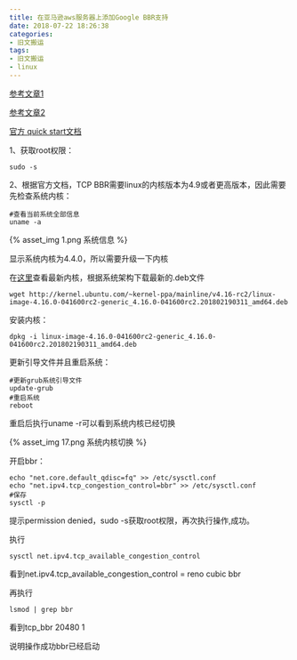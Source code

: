 ```yaml
---
title: 在亚马逊aws服务器上添加Google BBR支持
date: 2018-07-22 18:26:38
categories:
- 旧文搬运
tags:
- 旧文搬运
- linux
---
```


[参考文章1](https://51.ruyo.net/2783.html)

[参考文章2](http://blog.csdn.net/VgFengYe/article/details/78609040 )

[官方 quick start文档](https://github.com/google/bbr/blob/master/Documentation/bbr-quick-start.md)

1、获取root权限：

```
sudo -s
```

2、根据官方文档，TCP BBR需要linux的内核版本为4.9或者更高版本，因此需要先检查系统内核：

```
#查看当前系统全部信息
uname -a
```

{% asset_img 1.png  系统信息 %}


显示系统内核为4.4.0，所以需要升级一下内核

在[这里](http://kernel.ubuntu.com/~kernel-ppa/mainline/)查看最新内核，根据系统架构下载最新的.deb文件

```
wget http://kernel.ubuntu.com/~kernel-ppa/mainline/v4.16-rc2/linux-image-4.16.0-041600rc2-generic_4.16.0-041600rc2.201802190311_amd64.deb
```
安装内核：

```
dpkg -i linux-image-4.16.0-041600rc2-generic_4.16.0-041600rc2.201802190311_amd64.deb
```

更新引导文件并且重启系统：

```
#更新grub系统引导文件
update-grub
#重启系统
reboot
```

重启后执行uname -r可以看到系统内核已经切换

{% asset_img 17.png  系统内核切换 %}


开启bbr：

```
echo "net.core.default_qdisc=fq" >> /etc/sysctl.conf
echo "net.ipv4.tcp_congestion_control=bbr" >> /etc/sysctl.conf
#保存
sysctl -p
```

提示permission denied，sudo -s获取root权限，再次执行操作,成功。

执行

```
sysctl net.ipv4.tcp_available_congestion_control
```
看到net.ipv4.tcp_available_congestion_control = reno cubic bbr

再执行

```
lsmod | grep bbr
```

看到tcp_bbr                20480  1

说明操作成功bbr已经启动